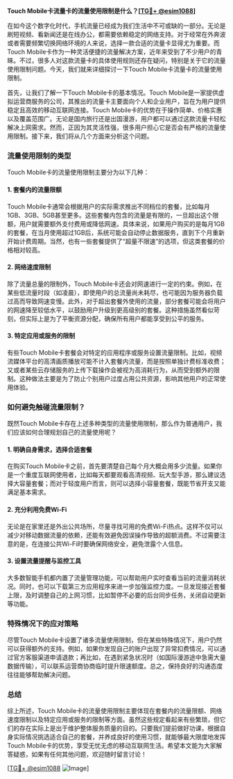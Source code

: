**Touch Mobile卡流量卡的流量使用限制是什么？[[TG💪+ @esim1088](https://t.me/s/esim1088)]**

在如今这个数字化时代，手机流量已经成为我们生活中不可或缺的一部分。无论是刷短视频、看新闻还是在线办公，都需要依赖稳定的网络支持。对于经常在外奔波或者需要频繁切换网络环境的人来说，选择一款合适的流量卡显得尤为重要。而Touch Mobile卡作为一种灵活便捷的流量解决方案，近年来受到了不少用户的青睐。不过，很多人对这款流量卡的具体使用规则还存在疑问，特别是关于它的流量使用限制问题。今天，我们就来详细探讨一下Touch Mobile卡流量卡的流量使用限制。

首先，让我们了解一下Touch Mobile卡的基本情况。Touch Mobile是一家提供虚拟运营商服务的公司，其推出的流量卡主要面向个人和企业用户，旨在为用户提供稳定且高效的移动互联网连接。Touch Mobile卡的优势在于操作简单、价格实惠以及覆盖范围广。无论是国内旅行还是出国漫游，用户都可以通过这款流量卡轻松解决上网需求。然而，正因为其灵活性强，很多用户担心它是否会有严格的流量使用限制。接下来，我们将从几个方面来分析这个问题。

### **流量使用限制的类型**

Touch Mobile卡的流量使用限制主要分为以下几种：

#### **1. 套餐内的流量限额**
Touch Mobile卡通常会根据用户的实际需求推出不同档位的套餐，比如每月1GB、3GB、5GB甚至更多。这些套餐内包含的流量是有限的，一旦超出这个限额，用户就需要额外支付费用或降低网速。具体来说，如果用户购买的是每月1GB的套餐，在当月使用超过1GB后，系统可能会自动停止数据服务，直到下个月重新开始计费周期。当然，也有一些套餐提供了“超量不限速”的选项，但这类套餐的价格相对较高。

#### **2. 网络速度限制**
除了流量总量的限制外，Touch Mobile卡还会对网速进行一定的约束。例如，在某些低流量时段（如凌晨），即使用户的总流量尚未耗尽，也可能因为服务器负载过高而导致网速变慢。此外，对于超出套餐外使用的流量，部分套餐可能会将用户的网速降至较低水平，以鼓励用户升级到更高级别的套餐。这种措施虽然看似苛刻，但实际上是为了平衡资源分配，确保所有用户都能享受到公平的服务。

#### **3. 特定应用或服务的限制**
有些Touch Mobile卡套餐会对特定的应用程序或服务设置流量限制。比如，视频流媒体平台的高清画质播放可能不计入套餐内流量，而是按照单独计费标准收费；又或者某些云存储服务的上传下载操作会被视为高消耗行为，从而受到额外的限制。这种做法主要是为了防止个别用户过度占用公共资源，影响其他用户的正常使用体验。

### **如何避免触碰流量限制？**

既然Touch Mobile卡存在上述多种类型的流量使用限制，那么作为普通用户，我们应该如何合理规划自己的流量使用呢？

#### **1. 明确自身需求，选择合适套餐**
在购买Touch Mobile卡之前，首先要清楚自己每个月大概会用多少流量。如果你是一个重度互联网使用者，比如每天都要观看高清视频、玩大型手游，那么建议选择大容量套餐；而对于轻度用户而言，则可以选择小容量套餐，既能节省开支又能满足基本需求。

#### **2. 充分利用免费Wi-Fi**
无论是在家里还是外出公共场所，尽量寻找可用的免费Wi-Fi热点。这样不仅可以减少对移动数据流量的依赖，还能有效避免因误操作导致的超额消费。不过需要注意的是，在连接公共Wi-Fi时要确保网络安全，避免泄露个人信息。

#### **3. 设置流量提醒与监控工具**
大多数智能手机都内置了流量管理功能，可以帮助用户实时查看当前的流量消耗状况。同时，也可以下载第三方应用程序来进一步加强监控力度。一旦发现接近套餐上限，及时调整自己的上网习惯，比如暂停不必要的后台同步任务，关闭自动更新等功能。

### **特殊情况下的应对策略**

尽管Touch Mobile卡设置了诸多流量使用限制，但在某些特殊情况下，用户仍然可以获得额外的支持。例如，如果你发现自己的账户出现了异常扣费情况，可以通过官方客服渠道申请退款；再比如，在遇到紧急状况时（如国际漫游途中急需大量数据传输），可以联系运营商协商临时提升限速额度。总之，保持良好的沟通态度往往能够帮助解决问题。

### **总结**

综上所述，Touch Mobile卡的流量使用限制主要体现在套餐内的流量限额、网络速度限制以及特定应用或服务的限制等方面。虽然这些规定看起来有些繁琐，但它们的存在实际上是出于维护整体服务质量的目的。只要我们提前做好功课，根据自身实际情况挑选适合自己的套餐，并养成良好的使用习惯，就能够最大限度地发挥Touch Mobile卡的优势，享受无忧无虑的移动互联网生活。希望本文能为大家解答疑惑，如果有任何其他问题，欢迎随时留言讨论！

[[TG💪+ @esim1088](https://t.me/s/esim1088) ![Image](https://i.postimg.cc/4NQfJmqS/Snipaste-2025-05-13-00-14-12.png)]